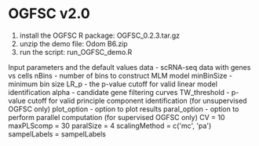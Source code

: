 # OGFSC v2.0

1. install the OGFSC R package: OGFSC_0.2.3.tar.gz
2. unzip the demo file: Odom B6.zip
3. run the script: run_OGFSC_demo.R

Input parameters and the default values
data - scRNA-seq data with genes vs cells
nBins - number of bins to construct MLM model
minBinSize - minimum bin size
LR_p - the p-value cutoff for valid linear model identification
alpha - candidate gene filtering curves
TW_threshold - p-value cutoff for valid principle component identification (for unsupervised OGFSC only)
plot_option - option to plot results
paral_option - option to perform parallel computation (for supervised OGFSC only)
CV = 10
maxPLScomp = 30
paralSize = 4
scalingMethod = c('mc', 'pa')
sampelLabels = sampelLabels
